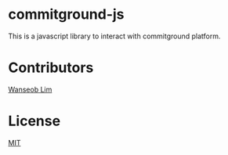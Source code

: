 # commitground-js

This is a javascript library to interact with commitground platform.

# Contributors
[Wanseob Lim](https://github.com/james-lim)

# License

[MIT](LICENSE)
